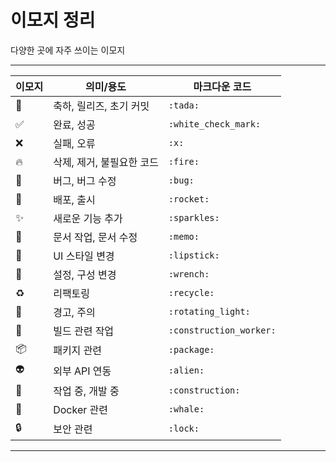 # 이모지 정리

다양한 곳에 자주 쓰이는 이모지

---

| 이모지 | 의미/용도             | 마크다운 코드          |
|--------|-----------------------|-----------------------|
| 🎉     | 축하, 릴리즈, 초기 커밋 | `:tada:`              |
| ✅     | 완료, 성공             | `:white_check_mark:`  |
| ❌     | 실패, 오류             | `:x:`                 |
| 🔥     | 삭제, 제거, 불필요한 코드 | `:fire:`              |
| 🐛     | 버그, 버그 수정         | `:bug:`               |
| 🚀     | 배포, 출시             | `:rocket:`            |
| ✨     | 새로운 기능 추가        | `:sparkles:`          |
| 📝     | 문서 작업, 문서 수정    | `:memo:`              |
| 💄     | UI 스타일 변경         | `:lipstick:`          |
| 🔧     | 설정, 구성 변경         | `:wrench:`            |
| ♻️     | 리팩토링               | `:recycle:`           |
| 🚨     | 경고, 주의             | `:rotating_light:`    |
| 👷     | 빌드 관련 작업         | `:construction_worker:` |
| 📦     | 패키지 관련            | `:package:`           |
| 👽     | 외부 API 연동          | `:alien:`             |
| 🚧     | 작업 중, 개발 중        | `:construction:`      |
| 🐳     | Docker 관련            | `:whale:`             |
| 🔒     | 보안 관련             | `:lock:`              |

---
